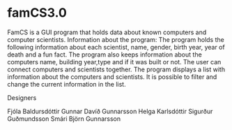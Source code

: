 # famCS3.0


FamCS is a GUI program that holds data about known computers and computer scientists.
Information about the program:  The program holds the following information about each scientist, name, gender, birth year, year of death and a fun fact. The program also keeps information about the computers name, building year,type and if it was built or not.
The user can connect computers and scientists together. The program displays a list with information about the computers and scientists. It is possible to filter and change the current information in the list.    

Designers

Fjóla Baldursdóttir
Gunnar Davíð Gunnarsson
Helga Karlsdóttir
Sigurður Guðmundsson
Smári Björn Gunnarsson
